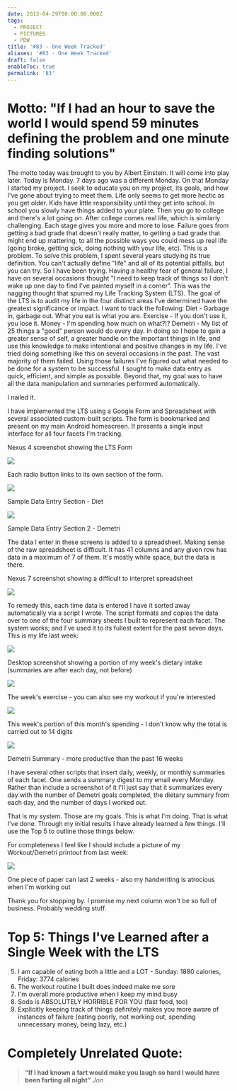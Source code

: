 ```yaml
---
date: 2013-04-29T00:00:00.000Z
tags:
  - PROJECT
  - PICTURES
  - PDW
title: '#83 - One Week Tracked'
aliases: '#83 - One Week Tracked'
draft: false
enableToc: true
permalink: '83'
---
```


# Motto: "If I had an hour to save the world I would spend 59 minutes defining the problem and one minute finding solutions"


The motto today was brought to you by Albert Einstein. It will come into play later.  Today is Monday. 7 days ago was a different Monday. On that Monday I started my project. I seek to educate you on my project, its goals, and how I've gone about trying to meet them.  Life only seems to get more hectic as you get older. Kids have little responsibility until they get into school. In school you slowly have things added to your plate. Then you go to college and there's a lot going on. After college comes real life, which is similarly challenging. Each stage gives you more and more to lose. Failure goes from getting a bad grade that doesn't really matter, to getting a bad grade that might end up mattering, to all the possible ways you could mess up real life (going broke, getting sick, doing nothing with your life, etc). This is a problem. To solve this problem, I spent several years studying its true definition.  You can't actually define "life" and all of its potential pitfalls, but you can try. So I have been trying.  Having a healthy fear of general failure, I have on several occasions thought "I need to keep track of things so I don't wake up one day to find I've painted myself in a corner". This was the nagging thought that spurred my Life Tracking System (LTS). The goal of the LTS is to audit my life in the four distinct areas I've determined have the greatest significance or impact. I want to track the following:
Diet - Garbage in, garbage out. What you eat is what you are.
Exercise - If you don't use it, you lose it.
Money - I'm spending how much on what?!?
Demetri - My list of 25 things a "good" person would do every day.
In doing so I hope to gain a greater sense of self, a greater handle on the important things in life, and use this knowledge to make intentional and positive changes in my life. I've tried doing something like this on several occasions in the past. The vast majority of them failed. Using those failures I've figured out what needed to be done for a system to be successful. I sought to make data entry as quick, efficient, and simple as possible. Beyond that, my goal was to have all the data manipulation and summaries performed automatically. 

I nailed it. 

 I have implemented the LTS using a Google Form and Spreadsheet with several associated custom-built scripts. The form is bookmarked and present on my main Android homescreen. It presents a single input interface for all four facets I'm tracking. 


Nexus 4 screenshot showing the LTS Form

![](assets/83-1.png)

Each radio button links to its own section of the form. 

![](assets/83-2.png)

Sample Data Entry Section - Diet

![](assets/83-3.png)

Sample Data Entry Section 2 - Demetri

The data I enter in these screens is added to a spreadsheet. Making sense of the raw spreadsheet is difficult. It has 41 columns and any given row has data in a maximum of 7 of them. It's mostly white space, but the data is there. 

Nexus 7 screenshot showing a difficult to interpret spreadsheet

![](assets/83-4.png)

To remedy this, each time data is entered I have it sorted away automatically via a script I wrote. The script formats and copies the data over to one of the four summary sheets I built to represent each facet. The system works; and I've used it to its fullest extent for the past seven days. This is my life last week: 

![](assets/83-5.png)

Desktop screenshot showing a portion of my week's dietary intake (summaries are after each day, not before)

![](assets/83-6.png)

The week's exercise - you can also see my workout if you're interested

![](assets/83-7.png)

This week's portion of this month's spending - I don't know why the total is carried out to 14 digits

![](assets/83-8.png)

Demetri Summary - more productive than the past 16 weeks

I have several other scripts that insert daily, weekly, or monthly summaries of each facet. One sends a summary digest to my email every Monday. Rather than include a screenshot of it I'll just say that it summarizes every day with the number of Demetri goals completed, the dietary summary from each day, and  the number of days I worked out.

That is my system. Those are my goals. This is what I'm doing. That is what I've done. Through my initial results I have already learned a few things. I'll use the Top 5 to outline those things below. 

For completeness I feel like I should include a picture of my Workout/Demetri printout from last week:

![](assets/83-9.jpg)

One piece of paper can last 2 weeks - also my handwriting is atrocious when I'm working out

Thank you for stopping by. I promise my next column won't be so full of business. Probably wedding stuff.

# Top 5: Things I've Learned after a Single Week with the LTS
5. I am capable of eating both a little and a LOT - Sunday: 1880 calories, Friday: 3774 calories
4. The workout routine I built does indeed make me sore
3. I'm overall more productive when I keep my mind busy
2. Soda is ABSOLUTELY HORRIBLE FOR YOU (fast food, too)
1. Explicitly keeping track of things definitely makes you more aware of instances of failure (eating poorly, not working out, spending unnecessary money, being lazy, etc.) 

# Completely Unrelated Quote:
> **“If I had known a fart would make you laugh so hard I would have been farting all night”**
<cite>Jon</cite>
